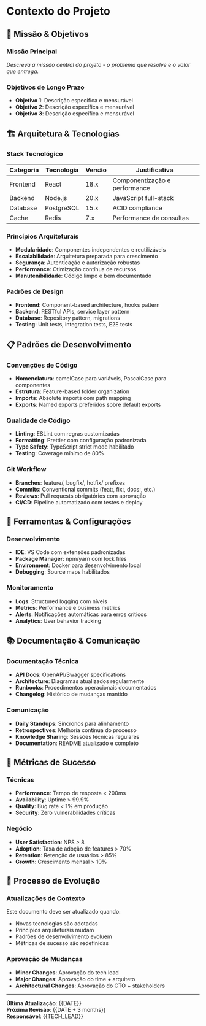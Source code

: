 # Contexto do Projeto

## 🎯 Missão & Objetivos

### Missão Principal
*Descreva a missão central do projeto - o problema que resolve e o valor que entrega.*

### Objetivos de Longo Prazo
- **Objetivo 1**: Descrição específica e mensurável
- **Objetivo 2**: Descrição específica e mensurável
- **Objetivo 3**: Descrição específica e mensurável

## 🏗️ Arquitetura & Tecnologias

### Stack Tecnológico
| Categoria | Tecnologia | Versão | Justificativa |
|-----------|------------|--------|---------------|
| Frontend | React | 18.x | Componentização e performance |
| Backend | Node.js | 20.x | JavaScript full-stack |
| Database | PostgreSQL | 15.x | ACID compliance |
| Cache | Redis | 7.x | Performance de consultas |

### Princípios Arquiteturais
- **Modularidade**: Componentes independentes e reutilizáveis
- **Escalabilidade**: Arquitetura preparada para crescimento
- **Segurança**: Autenticação e autorização robustas
- **Performance**: Otimização contínua de recursos
- **Manutenibilidade**: Código limpo e bem documentado

### Padrões de Design
- **Frontend**: Component-based architecture, hooks pattern
- **Backend**: RESTful APIs, service layer pattern
- **Database**: Repository pattern, migrations
- **Testing**: Unit tests, integration tests, E2E tests

## 📋 Padrões de Desenvolvimento

### Convenções de Código
- **Nomenclatura**: camelCase para variáveis, PascalCase para componentes
- **Estrutura**: Feature-based folder organization
- **Imports**: Absolute imports com path mapping
- **Exports**: Named exports preferidos sobre default exports

### Qualidade de Código
- **Linting**: ESLint com regras customizadas
- **Formatting**: Prettier com configuração padronizada
- **Type Safety**: TypeScript strict mode habilitado
- **Testing**: Coverage mínimo de 80%

### Git Workflow
- **Branches**: feature/, bugfix/, hotfix/ prefixes
- **Commits**: Conventional commits (feat:, fix:, docs:, etc.)
- **Reviews**: Pull requests obrigatórios com aprovação
- **CI/CD**: Pipeline automatizado com testes e deploy

## 🔧 Ferramentas & Configurações

### Desenvolvimento
- **IDE**: VS Code com extensões padronizadas
- **Package Manager**: npm/yarn com lock files
- **Environment**: Docker para desenvolvimento local
- **Debugging**: Source maps habilitados

### Monitoramento
- **Logs**: Structured logging com níveis
- **Metrics**: Performance e business metrics
- **Alerts**: Notificações automáticas para erros críticos
- **Analytics**: User behavior tracking

## 📚 Documentação & Comunicação

### Documentação Técnica
- **API Docs**: OpenAPI/Swagger specifications
- **Architecture**: Diagramas atualizados regularmente
- **Runbooks**: Procedimentos operacionais documentados
- **Changelog**: Histórico de mudanças mantido

### Comunicação
- **Daily Standups**: Síncronos para alinhamento
- **Retrospectives**: Melhoria contínua do processo
- **Knowledge Sharing**: Sessões técnicas regulares
- **Documentation**: README atualizado e completo

## 🎯 Métricas de Sucesso

### Técnicas
- **Performance**: Tempo de resposta < 200ms
- **Availability**: Uptime > 99.9%
- **Quality**: Bug rate < 1% em produção
- **Security**: Zero vulnerabilidades críticas

### Negócio
- **User Satisfaction**: NPS > 8
- **Adoption**: Taxa de adoção de features > 70%
- **Retention**: Retenção de usuários > 85%
- **Growth**: Crescimento mensal > 10%

## 🔄 Processo de Evolução

### Atualizações de Contexto
Este documento deve ser atualizado quando:
- Novas tecnologias são adotadas
- Princípios arquiteturais mudam
- Padrões de desenvolvimento evoluem
- Métricas de sucesso são redefinidas

### Aprovação de Mudanças
- **Minor Changes**: Aprovação do tech lead
- **Major Changes**: Aprovação do time + arquiteto
- **Architectural Changes**: Aprovação do CTO + stakeholders

---

**Última Atualização**: {{DATE}}  
**Próxima Revisão**: {{DATE + 3 months}}  
**Responsável**: {{TECH_LEAD}}